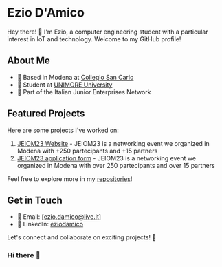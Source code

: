 # Ezio D'Amico

Hey there! 👋 I'm Ezio, a computer engineering student with a particular interest in IoT and technology. Welcome to my GitHub profile!

## About Me
- 🏡 Based in Modena at [Collegio San Carlo](https://www.fondazionesancarlo.it/collegio/)
- 🌱 Student at [UNIMORE University](https://www.unimore.it/)
- 🚀 Part of the Italian Junior Enterprises Network

## Featured Projects

Here are some projects I've worked on:

1. [JEIOM23 Website](https://www.jeiom23.it/) - JEIOM23 is a networking event we organized in Modena with +250 partecipants and +15 partners
2. [JEIOM23 application form](https://jeiom23-application-form.pages.dev/) - JEIOM23 is a networking event we organized in Modena with over 250 partecipants and over 15 partners

Feel free to explore more in my [repositories](link-to-repositories)!

## Get in Touch

- 📧 Email: [ezio.damico@live.it]
- 🔗 LinkedIn: [eziodamico](https://www.linkedin.com/in/eziodamico/)

Let's connect and collaborate on exciting projects! 🚀






### Hi there 👋

<!--
**ezio-damico/ezio-damico** is a ✨ _special_ ✨ repository because its `README.md` (this file) appears on your GitHub profile.

Here are some ideas to get you started:

- 🔭 I’m currently working on ...
- 🌱 I’m currently learning ...
- 👯 I’m looking to collaborate on ...
- 🤔 I’m looking for help with ...
- 💬 Ask me about ...
- 📫 How to reach me: ...
- 😄 Pronouns: ...
- ⚡ Fun fact: ...
-->
